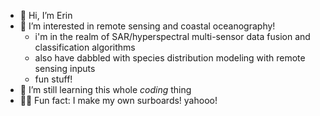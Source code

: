 - 👋 Hi, I’m Erin
- 🐳 I’m interested in remote sensing and coastal oceanography!
    - i'm in the realm of SAR/hyperspectral multi-sensor data fusion and classification algorithms
    - also have dabbled with species distribution modeling with remote sensing inputs
    - fun stuff!
- 🌱 I’m still learning this whole _coding_ thing
- 🏄‍♀️ Fun fact: I make my own surboards! yahooo!

<!---
erinreilly1234/erinreilly1234 is a ✨ special ✨ repository because its `README.md` (this file) appears on your GitHub profile.
You can click the Preview link to take a look at your changes.
--->
